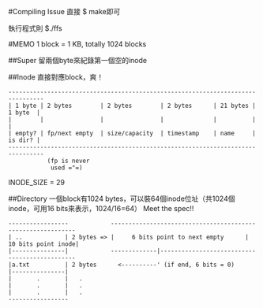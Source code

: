 #Compiling Issue
直接 $ make即可

執行程式則 $./ffs

#MEMO
1 block = 1 KB, totally 1024 blocks

##Super
留兩個byte來紀錄第一個空的inode

##Inode
直接對應block，爽！

	--------------------------------------------------------------------------------
	| 1 byte | 2 bytes        | 2 bytes        | 2 bytes      | 21 bytes | 1 byte  |
	|        |                |                |              |          |         |
	| empty? | fp/next empty  | size/capacity  | timestamp    | name     | is dir? |
	--------------------------------------------------------------------------------
	           (fp is never
			    used ="=)

INODE\_SIZE = 29

##Directory
一個block有1024 bytes，可以裝64個inode位址（共1024個inode，可用16 bits來表示，1024/16=64）
Meet the spec!!

	-----------------            ------------------------------------------------------------
	| ..            | 2 bytes => |     6 bits point to next empty      | 10 bits point inode|
	|---------------|            -------------|----------------------------------------------
	|a.txt          | 2 bytes      <----------' (if end, 6 bits = 0)
	|---------------|
	|       .       |   .
	|       .       |   .
	|       .       |   .
	-----------------

